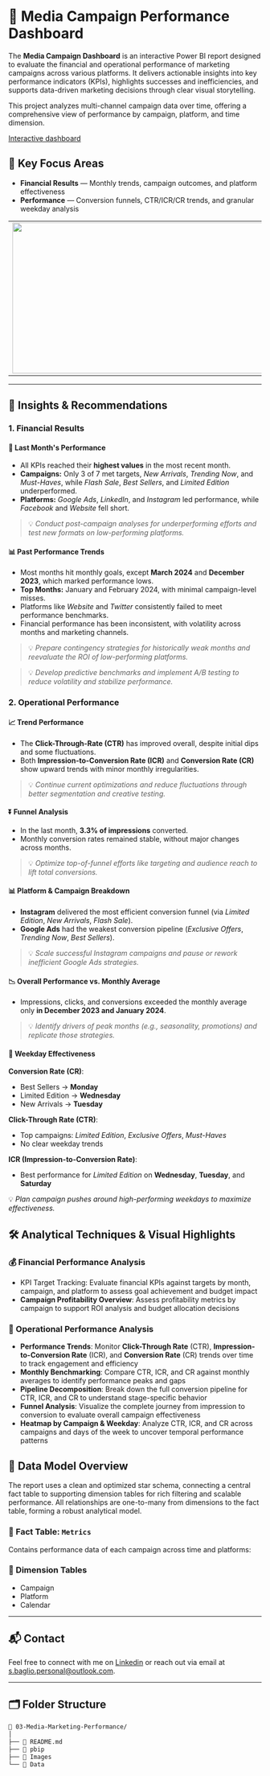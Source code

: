 # 📣 Media Campaign Performance Dashboard

The **Media Campaign Dashboard** is an interactive Power BI report designed to evaluate the financial and operational performance of marketing campaigns across various platforms. It delivers actionable insights into key performance indicators (KPIs), highlights successes and inefficiencies, and supports data-driven marketing decisions through clear visual storytelling.

This project analyzes multi-channel campaign data over time, offering a comprehensive view of performance by campaign, platform, and time dimension.

[Interactive dashboard](https://app.powerbi.com/view?r=eyJrIjoiYmE0NjJlYWUtYzQ1Yy00YjRlLWIwMjYtMDExMzY5MTQxMDVmIiwidCI6ImRmODY3OWNkLWE4MGUtNDVkOC05OWFjLWM4M2VkN2ZmOTVhMCJ9)

## 📌 Key Focus Areas

- **Financial Results** — Monthly trends, campaign outcomes, and platform effectiveness  
- **Performance** — Conversion funnels, CTR/ICR/CR trends, and granular weekday analysis

<table>
  <tr>
    <td><img src="https://github.com/user-attachments/assets/1e7bf28d-c591-4a5d-bfb6-21af456b0a50" width="500" height="300"/></td>
    <td><img src="https://github.com/user-attachments/assets/2ec8ff35-5616-4519-9695-4266988aafcf" width="500" height="300"/></td>
  </tr>
</table>

---

## 🔎 Insights & Recommendations

### 1. Financial Results

#### 📆 Last Month's Performance

- All KPIs reached their **highest values** in the most recent month.
- **Campaigns:** Only 3 of 7 met targets, *New Arrivals*, *Trending Now*, and *Must-Haves*, while
  *Flash Sale*, *Best Sellers*, and *Limited Edition* underperformed.
- **Platforms:** *Google Ads*, *LinkedIn*, and *Instagram* led performance, while *Facebook* and *Website* fell short.

> 💡 *Conduct post-campaign analyses for underperforming efforts and test new formats on low-performing platforms.*

#### 📊 Past Performance Trends

- Most months hit monthly goals, except **March 2024** and **December 2023**, which marked performance lows.
- **Top Months:** January and February 2024, with minimal campaign-level misses.
- Platforms like *Website* and *Twitter* consistently failed to meet performance benchmarks.
- Financial performance has been inconsistent, with volatility across months and marketing channels.

> 💡 *Prepare contingency strategies for historically weak months and reevaluate the ROI of low-performing platforms.*

> 💡 *Develop predictive benchmarks and implement A/B testing to reduce volatility and stabilize performance.*


### 2. Operational Performance

#### 📈 Trend Performance

- The **Click-Through-Rate (CTR)** has improved overall, despite initial dips and some fluctuations.
- Both **Impression-to-Conversion Rate (ICR)** and **Conversion Rate (CR)** show upward trends with minor monthly irregularities.

> 💡 *Continue current optimizations and reduce fluctuations through better segmentation and creative testing.*

#### ⏬ Funnel Analysis

- In the last month, **3.3% of impressions** converted.
- Monthly conversion rates remained stable, without major changes across months.

> 💡 *Optimize top-of-funnel efforts like targeting and audience reach to lift total conversions.*

#### 📊 Platform & Campaign Breakdown

- **Instagram** delivered the most efficient conversion funnel (via *Limited Edition*, *New Arrivals*, *Flash Sale*).
- **Google Ads** had the weakest conversion pipeline (*Exclusive Offers*, *Trending Now*, *Best Sellers*).

> 💡 *Scale successful Instagram campaigns and pause or rework inefficient Google Ads strategies.*

#### 📉 Overall Performance vs. Monthly Average

- Impressions, clicks, and conversions exceeded the monthly average only **in December 2023 and January 2024**.

> 💡 *Identify drivers of peak months (e.g., seasonality, promotions) and replicate those strategies.*

#### 📅 Weekday Effectiveness

**Conversion Rate (CR)**:
- Best Sellers → **Monday**
- Limited Edition → **Wednesday**
- New Arrivals → **Tuesday**

**Click-Through Rate (CTR)**:
- Top campaigns: *Limited Edition*, *Exclusive Offers*, *Must-Haves*
- No clear weekday trends

**ICR (Impression-to-Conversion Rate)**:
- Best performance for *Limited Edition* on **Wednesday**, **Tuesday**, and **Saturday**

💡 *Plan campaign pushes around high-performing weekdays to maximize effectiveness.*


## 🛠️ Analytical Techniques & Visual Highlights

### 💰 Financial Performance Analysis

- KPI Target Tracking: Evaluate financial KPIs against targets by month, campaign, and platform to assess goal achievement and budget impact
- **Campaign Profitability Overview**: Assess profitability metrics by campaign to support ROI analysis and budget allocation decisions

### 🚀  Operational Performance Analysis

- **Performance Trends**: Monitor **Click-Through Rate** (CTR), **Impression-to-Conversion Rate** (ICR), and **Conversion Rate** (CR) trends over time to track engagement and efficiency
- **Monthly Benchmarking**: Compare CTR, ICR, and CR against monthly averages to identify performance peaks and gaps
- **Pipeline Decomposition**: Break down the full conversion pipeline for CTR, ICR, and CR to understand stage-specific behavior
- **Funnel Analysis**: Visualize the complete journey from impression to conversion to evaluate overall campaign effectiveness
- **Heatmap by Campaign & Weekday**: Analyze CTR, ICR, and CR across campaigns and days of the week to uncover temporal performance patterns

## 🧩 Data Model Overview

The report uses a clean and optimized star schema, connecting a central fact table to supporting dimension tables for rich filtering and scalable performance. All relationships are one-to-many from dimensions to the fact table, forming a robust analytical model.

### 🔸 Fact Table: `Metrics`
Contains performance data of each campaign across time and platforms:

### 🔹 Dimension Tables
- Campaign
- Platform
- Calendar

---

## 📬 Contact
Feel free to connect with me on [Linkedin](https://www.linkedin.com/in/stefano-baglio/) or reach out via email at s.baglio.personal@outlook.com.

---

## 🗂️ Folder Structure

```bash
📁 03-Media-Marketing-Performance/
│
├── 📄 README.md
├── 📁 pbip
├── 📁 Images
└── 📁 Data
